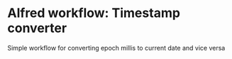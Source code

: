 # Alfred workflow: Timestamp converter
Simple workflow for converting epoch millis to current date and vice versa
